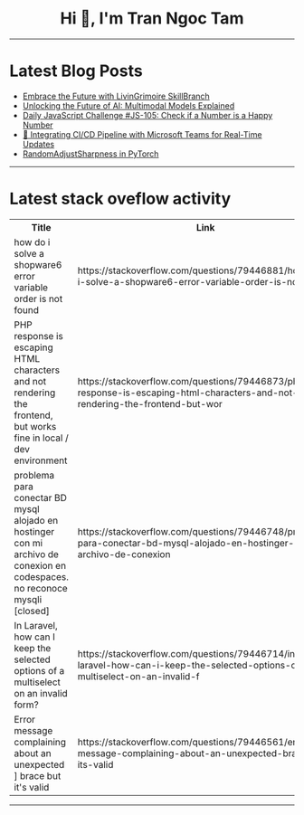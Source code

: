 <h1 align="center">Hi 👋, I'm Tran Ngoc Tam</h1>

---

# Latest Blog Posts 
<!-- BLOG-POST-LIST:START -->
- [Embrace the Future with LivinGrimoire SkillBranch](https://dev.to/owly/embrace-the-future-with-livingrimoire-skillbranch-5ejm)
- [Unlocking the Future of AI: Multimodal Models Explained](https://dev.to/devinsights_blog/unlocking-the-future-of-ai-multimodal-models-explained-3map)
- [Daily JavaScript Challenge #JS-105: Check if a Number is a Happy Number](https://dev.to/dpc/daily-javascript-challenge-js-105-check-if-a-number-is-a-happy-number-10nc)
- [🚀 Integrating CI/CD Pipeline with Microsoft Teams for Real-Time Updates](https://dev.to/mukta_chourishi_b1de36253/integrating-cicd-pipeline-with-microsoft-teams-for-real-time-updates-3m3f)
- [RandomAdjustSharpness in PyTorch](https://dev.to/hyperkai/randomadjustsharpness-in-pytorch-364f)
<!-- BLOG-POST-LIST:END -->

---

# Latest stack oveflow activity
<table>
  <tr><th>Title</th><th>Link</th></tr>
  <!-- STACKOVERFLOW:START --><tr><td>how do i solve a shopware6 error variable order is not found</td><td>https://stackoverflow.com/questions/79446881/how-do-i-solve-a-shopware6-error-variable-order-is-not-found</td></tr><tr><td>PHP response is escaping HTML characters and not rendering the frontend, but works fine in local / dev environment</td><td>https://stackoverflow.com/questions/79446873/php-response-is-escaping-html-characters-and-not-rendering-the-frontend-but-wor</td></tr><tr><td>problema para conectar BD mysql alojado en hostinger con mi archivo de conexion en codespaces. no reconoce mysqli [closed]</td><td>https://stackoverflow.com/questions/79446748/problema-para-conectar-bd-mysql-alojado-en-hostinger-con-mi-archivo-de-conexion</td></tr><tr><td>In Laravel, how can I keep the selected options of a multiselect on an invalid form?</td><td>https://stackoverflow.com/questions/79446714/in-laravel-how-can-i-keep-the-selected-options-of-a-multiselect-on-an-invalid-f</td></tr><tr><td>Error message complaining about an unexpected ] brace but it&#39;s valid</td><td>https://stackoverflow.com/questions/79446561/error-message-complaining-about-an-unexpected-brace-but-its-valid</td></tr><!-- STACKOVERFLOW:END -->
</table>

---


